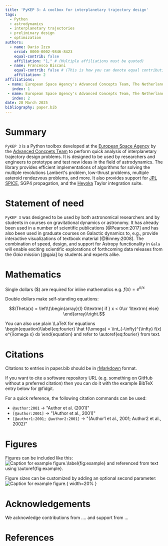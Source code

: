 ```yaml
---
title: 'PyKEP 3: A coolbox for interplanetary trajectory design'
tags:
  - Python
  - astrodynamics
  - interplanetary trajectories
  - preliminary design
  - optimization
authors:
  - name: Dario Izzo
    orcid: 0000-0002-9846-8423
    equal-contrib: false
    affiliation: "1," # (Multiple affiliations must be quoted)
  - name: Francesco Biscani
    equal-contrib: false # (This is how you can denote equal contributions between multiple authors)
    affiliation: 2
affiliations:
 - name: European Space Agency's Advanced Concepts Team, The Netherlands
   index: 1
 - name: European Space Agency's Advanced Concepts Team, The Netherlands
   index: 2
date: 28 March 2025
bibliography: paper.bib
---
```


# Summary

`PyKEP 3` is a Python toolbox developed at the [European Space Agency](https://www.esa.int) by the 
[Advanced Concpets Team](https://www.esa.int/act) to perform
quick analysis of interplanetary trajectory design problems. It is designed to be used by researchers
and engineers to prototype and test new ideas in the field of astrodynamics. The library provides
efficient implementations of algorithms for solving the multiple revolutions Lambert's problem, low-thrust
problems, multiple asteroid rendezvous problems, and more. It also provides support for [JPL SPICE](https://naif.jpl.nasa.gov/naif/toolkit.html),
SGP4 propagation, and the [Heyoka](https://bluescarni.github.io/heyoka.py/index.html) Taylor integration suite.

# Statement of need

`PyKEP 3` was designed to be used by both astronomical researchers and by
students in courses on gravitational dynamics or astronomy. It has already been
used in a number of scientific publications [@Pearson:2017] and has also been
used in graduate courses on Galactic dynamics to, e.g., provide interactive
visualizations of textbook material [@Binney:2008]. The combination of speed,
design, and support for Astropy functionality in `Gala` will enable exciting
scientific explorations of forthcoming data releases from the *Gaia* mission
[@gaia] by students and experts alike.

# Mathematics

Single dollars ($) are required for inline mathematics e.g. $f(x) = e^{\pi/x}$

Double dollars make self-standing equations:

$$\Theta(x) = \left\{\begin{array}{l}
0\textrm{ if } x < 0\cr
1\textrm{ else}
\end{array}\right.$$

You can also use plain \LaTeX for equations
\begin{equation}\label{eq:fourier}
\hat f(\omega) = \int_{-\infty}^{\infty} f(x) e^{i\omega x} dx
\end{equation}
and refer to \autoref{eq:fourier} from text.

# Citations

Citations to entries in paper.bib should be in
[rMarkdown](http://rmarkdown.rstudio.com/authoring_bibliographies_and_citations.html)
format.

If you want to cite a software repository URL (e.g. something on GitHub without a preferred
citation) then you can do it with the example BibTeX entry below for @fidgit.

For a quick reference, the following citation commands can be used:
- `@author:2001`  ->  "Author et al. (2001)"
- `[@author:2001]` -> "(Author et al., 2001)"
- `[@author1:2001; @author2:2001]` -> "(Author1 et al., 2001; Author2 et al., 2002)"

# Figures

Figures can be included like this:
![Caption for example figure.\label{fig:example}](figure.png)
and referenced from text using \autoref{fig:example}.

Figure sizes can be customized by adding an optional second parameter:
![Caption for example figure.](figure.png){ width=20% }

# Acknowledgements

We acknowledge contributions from .... and support from ...

# References

